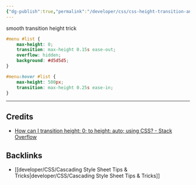 ```yaml
---
{"dg-publish":true,"permalink":"/developer/css/css-height-transition-animation/","noteIcon":""}
---
```


smooth transition height trick

```css
#menu #list {
    max-height: 0;
    transition: max-height 0.15s ease-out;
    overflow: hidden;
    background: #d5d5d5;
}

#menu:hover #list {
    max-height: 500px;
    transition: max-height 0.25s ease-in;
}
```

---
## Credits
- [How can I transition height: 0; to height: auto; using CSS? - Stack Overflow](https://stackoverflow.com/questions/3508605/how-can-i-transition-height-0-to-height-auto-using-css)

## Backlinks
- [[developer/CSS/Cascading Style Sheet Tips & Tricks\|developer/CSS/Cascading Style Sheet Tips & Tricks]]